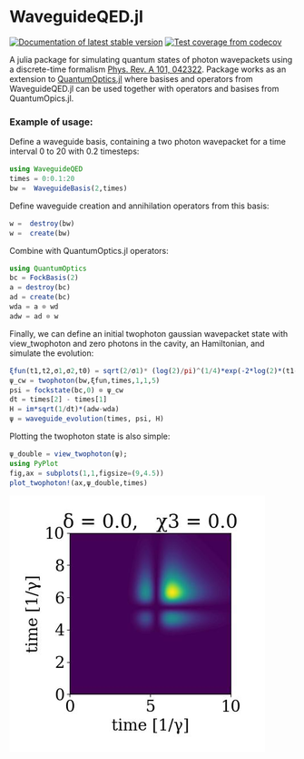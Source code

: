 # WaveguideQED.jl
<a href="https://qojulia.github.io/WaveguideQED.jl/dev/"><img src="https://img.shields.io/badge/docs-stable-blue.svg" alt="Documentation of latest stable version"></a> 
<a href="https://codecov.io/gh/mabuni1998/WaveguideQED.jl"><img src="https://img.shields.io/codecov/c/gh/mabuni1998/WaveguideQED.jl?label=codecov" alt="Test coverage from codecov"></a>


A julia package for simulating quantum states of photon wavepackets using a discrete-time formalism [Phys. Rev. A 101, 042322](https://journals.aps.org/pra/abstract/10.1103/PhysRevA.101.042322). Package works as an extension to [QuantumOptics.jl](https://qojulia.org/) where basises and operators from WaveguideQED.jl can be used together with operators and basises from QuantumOpics.jl. 

### Example of usage:
Define a waveguide basis, containing a two photon wavepacket for a time interval 0 to 20 with 0.2 timesteps:


```julia
using WaveguideQED
times = 0:0.1:20
bw =  WaveguideBasis(2,times)
```
Define waveguide creation and annihilation operators from this basis:

```julia
w =  destroy(bw)
w =  create(bw)
```

Combine with QuantumOptics.jl operators:

```julia
using QuantumOptics
bc = FockBasis(2)
a = destroy(bc)
ad = create(bc)
wda = a ⊗ wd
adw = ad ⊗ w
```

Finally, we can define an initial twophoton gaussian wavepacket state with view_twophoton and zero photons in the cavity, an Hamiltonian, and simulate the evolution:


```julia
ξfun(t1,t2,σ1,σ2,t0) = sqrt(2/σ1)* (log(2)/pi)^(1/4)*exp(-2*log(2)*(t1-t0)^2/σ1^2)*sqrt(2/σ2)* (log(2)/pi)^(1/4)*exp(-2*log(2)*(t2-t0)^2/σ2^2)
ψ_cw = twophoton(bw,ξfun,times,1,1,5)
psi = fockstate(bc,0) ⊗ ψ_cw
dt = times[2] - times[1]
H = im*sqrt(1/dt)*(adw-wda)
ψ = waveguide_evolution(times, psi, H)
```

Plotting the twophoton state is also simple:


```julia
ψ_double = view_twophoton(ψ);
using PyPlot
fig,ax = subplots(1,1,figsize=(9,4.5))
plot_twophoton!(ax,ψ_double,times)
```

![alt text](./Examples/two_photon_contour.jpg?raw=true)
